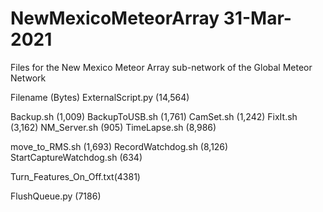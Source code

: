 # NewMexicoMeteorArray 31-Mar-2021
Files for the New Mexico Meteor Array sub-network of the Global Meteor Network

Filename		(Bytes)
ExternalScript.py	(14,564)

Backup.sh		(1,009)
BackupToUSB.sh		(1,761)
CamSet.sh		(1,242)
FixIt.sh		(3,162)
NM_Server.sh		(905)
TimeLapse.sh		(8,986)

move_to_RMS.sh		(1,693)
RecordWatchdog.sh	(8,126)
StartCaptureWatchdog.sh	(634)

Turn_Features_On_Off.txt(4381)

FlushQueue.py		(7186)
